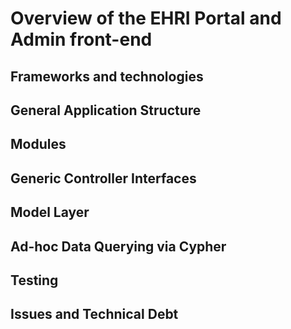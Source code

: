 # Overview of the EHRI Portal and Admin front-end

## Frameworks and technologies

## General Application Structure

## Modules

## Generic Controller Interfaces

## Model Layer

## Ad-hoc Data Querying via Cypher

## Testing

## Issues and Technical Debt

